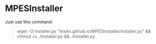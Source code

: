 # MPESInstaller

Just use this command:
> wget -O installer.py "teslex.github.io/MPESInstaller/installer.py" && chmod +x ./installer.py && ./installer.py
